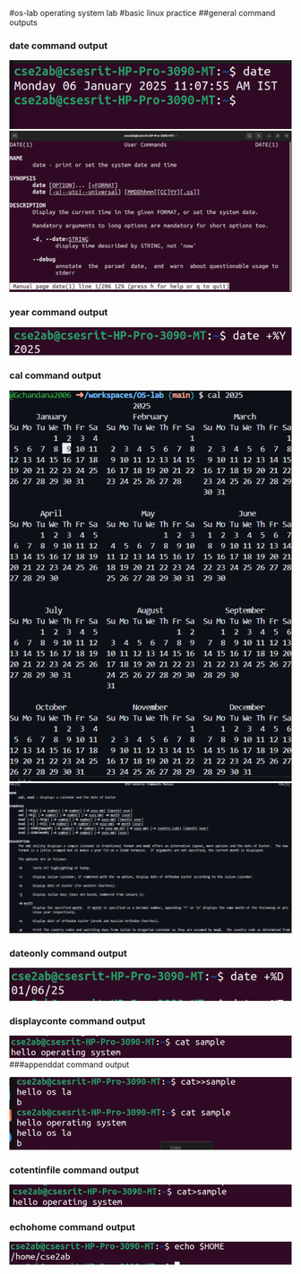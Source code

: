 #os-lab
operating system lab
#basic linux practice
##general command outputs
### date command output
![date command output](date.png)
![manual command manual](manualdate.png)
### year command output
![year command output](year.png)
### cal command output
![cal command output](cal.png)
![manual command manual](manulcal.png)
### dateonly command output
![dateonly command output](dateonly.png)
### displayconte command output
![displayconte command output](displayconte.png)
###appenddat command output

![appenddat command output](appenddat.png)
### cotentinfile command output
![cotentinfile command output](cotentinfile.png)
### echohome command output
![echohome command output](echohome.png)




